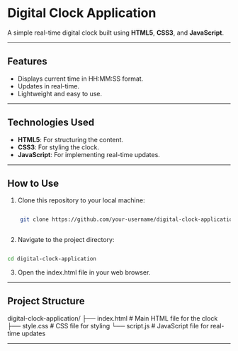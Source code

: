 # Digital Clock Application

A simple real-time digital clock built using **HTML5**, **CSS3**, and **JavaScript**.

---

## Features

- Displays current time in HH:MM:SS format.
- Updates in real-time.
- Lightweight and easy to use.

---

## Technologies Used

- **HTML5**: For structuring the content.
- **CSS3**: For styling the clock.
- **JavaScript**: For implementing real-time updates.

---

## How to Use

1. Clone this repository to your local machine:

```bash

    git clone https://github.com/your-username/digital-clock-application.git
  
```

2. Navigate to the project directory:

```bash

cd digital-clock-application

```

3. Open the index.html file in your web browser.

---

## Project Structure

digital-clock-application/
├── index.html      # Main HTML file for the clock
├── style.css       # CSS file for styling
└── script.js       # JavaScript file for real-time updates

---

